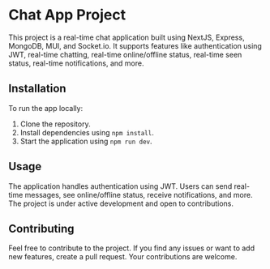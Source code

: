 # Chat App Project

This project is a real-time chat application built using NextJS, Express, MongoDB, MUI, and Socket.io. It supports features like authentication using JWT, real-time chatting, real-time online/offline status, real-time seen status, real-time notifications, and more.

## Installation

To run the app locally:

1. Clone the repository.
2. Install dependencies using `npm install`.
3. Start the application using `npm run dev`.

## Usage

The application handles authentication using JWT. Users can send real-time messages, see online/offline status, receive notifications, and more. The project is under active development and open to contributions.

## Contributing

Feel free to contribute to the project. If you find any issues or want to add new features, create a pull request. Your contributions are welcome.

